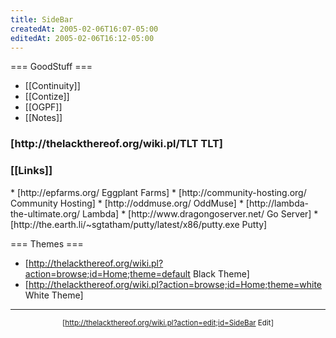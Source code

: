 ```yaml
---
title: SideBar
createdAt: 2005-02-06T16:07-05:00
editedAt: 2005-02-06T16:12-05:00
---
```


=== GoodStuff ===
* [[Continuity]]
* [[Contize]]
* [[OGPF]]
* [[Notes]]

<SimpleChanges>

<h3>[http://thelackthereof.org/wiki.pl/TLT TLT]</h3>
<Calendar>

<h3>[[Links]]</h3>
* [http://epfarms.org/ Eggplant Farms]
* [http://community-hosting.org/ Community Hosting]
* [http://oddmuse.org/ OddMuse]
* [http://lambda-the-ultimate.org/ Lambda]
* [http://www.dragongoserver.net/ Go Server]
* [http://the.earth.li/~sgtatham/putty/latest/x86/putty.exe Putty]

=== Themes ===
* [http://thelackthereof.org/wiki.pl?action=browse;id=Home;theme=default Black Theme]
* [http://thelackthereof.org/wiki.pl?action=browse;id=Home;theme=white White Theme]

----
<small><center>[http://thelackthereof.org/wiki.pl?action=edit;id=SideBar Edit]</center></small>

